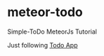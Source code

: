 # meteor-todo
Simple-ToDo MeteorJs Tutorial

Just following [Todo App](https://www.meteor.com/tutorials/blaze/creating-an-app)
